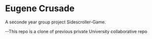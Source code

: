 <!DOCTYPE html>
<html>
<body>
<h1>Eugene Crusade </h1>
<p>A seconde year group project Sidescroller-Game.</p>
<p>--This repo is a clone of previous private University collaborative repo</p>

</body>
</html>
